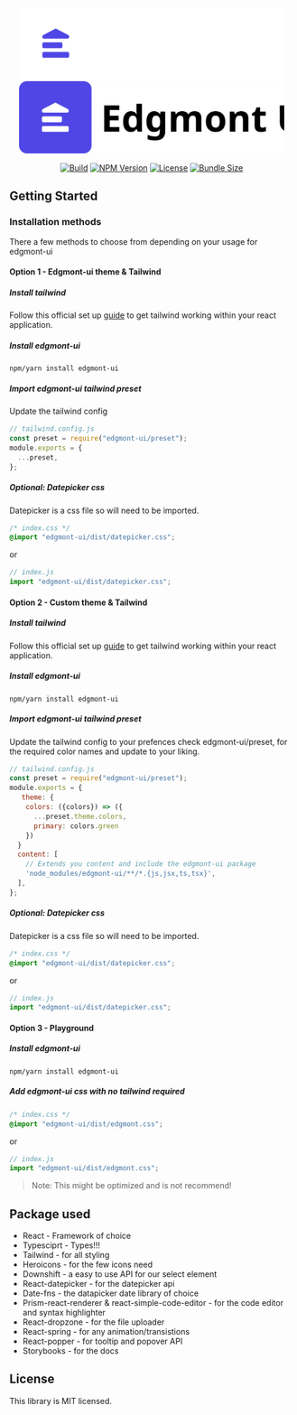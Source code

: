 <p align="center">
  <img src="public/logo-dark.svg#gh-dark-mode-only" height="128"/>
  <img src="public/logo-light.svg#gh-light-mode-only" height="128"/>
</p>
<div align="center">

[![Build][build-image]][build-url] [![NPM Version][version-image]][version-url] [![License][license-image]][license-url] [![Bundle Size][size-image]][size-url]

[build-image]: https://img.shields.io/github/workflow/status/joshbatley/edgmont-ui/Publish%20Package
[build-url]: https://github.com/joshbatley/edgmont-ui/actions
[version-image]: https://img.shields.io/npm/v/edgmont-ui
[version-url]: https://www.npmjs.com/package/edgmont-ui
[license-image]: https://img.shields.io/github/license/joshbatley/edgmont-ui
[license-url]: https://github.com/joshbatley/edgmont-ui/blob/main/LICENSE
[size-image]: https://img.shields.io/bundlephobia/minzip/edgmont-ui
[size-url]: https://bundlephobia.com/package/edgmont-ui

</div>

<!-- Idea behind -->

## Getting Started

### Installation methods

There a few methods to choose from depending on your usage for edgmont-ui

#### Option 1 - Edgmont-ui theme & Tailwind

##### Install tailwind

Follow this official set up [guide](https://tailwindcss.com/docs/guides/create-react-app) to get tailwind working within your react application.

##### Install edgmont-ui

```
npm/yarn install edgmont-ui
```

##### Import edgmont-ui tailwind preset

Update the tailwind config

```js
// tailwind.config.js
const preset = require("edgmont-ui/preset");
module.exports = {
  ...preset,
};
```

##### Optional: Datepicker css

Datepicker is a css file so will need to be imported.

```css
/* index.css */
@import "edgmont-ui/dist/datepicker.css";
```

or

```js
// index.js
import "edgmont-ui/dist/datepicker.css";
```

#### Option 2 - Custom theme & Tailwind

##### Install tailwind

Follow this official set up [guide](https://tailwindcss.com/docs/guides/create-react-app) to get tailwind working within your react application.

##### Install edgmont-ui

```
npm/yarn install edgmont-ui
```

##### Import edgmont-ui tailwind preset

Update the tailwind config to your prefences check edgmont-ui/preset, for the required color names and update to your liking.

```js
// tailwind.config.js
const preset = require("edgmont-ui/preset");
module.exports = {
   theme: {
    colors: ({colors}) => ({
      ...preset.theme.colors,
      primary: colors.green
    })
  }
  content: [
    // Extends you content and include the edgmont-ui package
    'node_modules/edgmont-ui/**/*.{js,jsx,ts,tsx}',
  ],
};
```

##### Optional: Datepicker css

Datepicker is a css file so will need to be imported.

```css
/* index.css */
@import "edgmont-ui/dist/datepicker.css";
```

or

```js
// index.js
import "edgmont-ui/dist/datepicker.css";
```

#### Option 3 - Playground

##### Install edgmont-ui

```
npm/yarn install edgmont-ui
```

##### Add edgmont-ui css with no tailwind required

```css
/* index.css */
@import "edgmont-ui/dist/edgmont.css";
```

or

```js
// index.js
import "edgmont-ui/dist/edgmont.css";
```

> Note: This might be optimized and is not recommend!

## Package used

- React - Framework of choice
- Typesciprt - Types!!!
- Tailwind - for all styling
- Heroicons - for the few icons need
- Downshift - a easy to use API for our select element
- React-datepicker - for the datepicker api
- Date-fns - the datapicker date library of choice
- Prism-react-renderer & react-simple-code-editor - for the code editor and syntax highlighter
- React-dropzone - for the file uploader
- React-spring - for any animation/transistions
- React-popper - for tooltip and popover API
- Storybooks - for the docs

## License

This library is MIT licensed.

